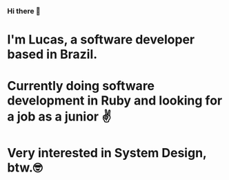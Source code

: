 ### Hi there 👋

# I'm Lucas, a software developer based in Brazil.
# Currently doing software development in Ruby and looking for a job as a junior ✌️
# Very interested in System Design, btw.🤓
